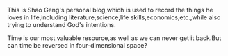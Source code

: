   This is Shao Geng's personal blog,which is used to record the things he loves in life,including literature,science,life skills,economics,etc.,while also trying to understand God's intentions.

  Time is our most valuable resource,as well as we can never get it back.But can time be reversed in four-dimensional space?
